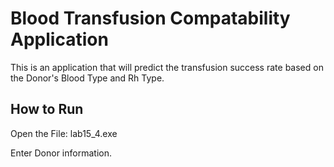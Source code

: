 # Blood Transfusion Compatability Application

This is an application that will predict the transfusion success rate based on the Donor's Blood Type and Rh Type. 

## How to Run

Open the File: lab15_4.exe 

Enter Donor information. 
